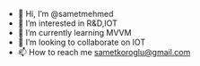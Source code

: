 - 👋 Hi, I’m @sametmehmed
- 👀 I’m interested in R&D,IOT
- 🌱 I’m currently learning MVVM
- 💞️ I’m looking to collaborate on IOT
- 📫 How to reach me sametkoroglu@gmail.com

<!---
sametmehmed/sametmehmed is a ✨ special ✨ repository because its `README.md` (this file) appears on your GitHub profile.
You can click the Preview link to take a look at your changes.
--->
